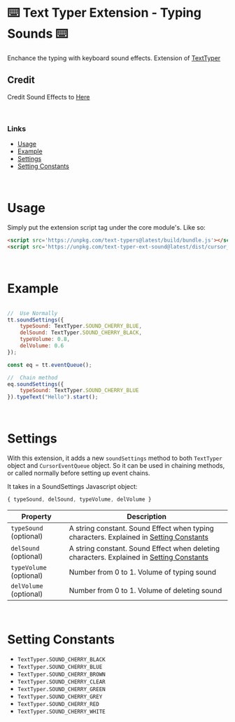 # ⌨️ Text Typer Extension - Typing Sounds ⌨️

Enchance the typing with keyboard sound effects. Extension of [TextTyper](https://www.npmjs.com/package/text-typers)

## Credit 
Credit  Sound Effects to [Here](https://gaminggem.com/cherry-mx-mechanical-switch-guide/)


<br>

### __Links__
* [Usage](#usage)
* [Example](#example)
* [Settings](#settings)
* [Setting Constants](#setting-constants)

<br>

# Usage

Simply put the extension script tag under the core module's. Like so:

```html
<script src='https://unpkg.com/text-typers@latest/build/bundle.js'></script>
<script src='https://unpkg.com/text-typer-ext-sound@latest/dist/cursor_ext_sound.js'></script>
```

<br>

# Example

```javascript

//  Use Normally
tt.soundSettings({
    typeSound: TextTyper.SOUND_CHERRY_BLUE,
    delSound: TextTyper.SOUND_CHERRY_BLACK,
    typeVolume: 0.8,
    delVolume: 0.6
});

const eq = tt.eventQueue();

//  Chain method
eq.soundSettings({
    typeSound: TextTyper.SOUND_CHERRY_BLUE
}).typeText("Hello").start();
```

<br>

# Settings

With this extension, it adds a new `soundSettings` method to both `TextTyper` object and `CursorEventQueue` object. So it can be used in chaining methods, or called normally before setting up event chains.

It takes in a SoundSettings Javascript object:
```javascript
{ typeSound, delSound, typeVolume, delVolume }
```

| Property | Description |
|-|-|
| `typeSound` (optional) | A string constant. Sound Effect when typing characters. Explained in [Setting Constants](#setting-constants) |
| `delSound` (optional) |  A string constant. Sound Effect when deleting characters. Explained in [Setting Constants](#setting-constants) |
| `typeVolume` (optional) | Number from 0 to 1. Volume of typing sound |
| `delVolume` (optional) | Number from 0 to 1. Volume of deleting sound |

<br>

# Setting Constants
* `TextTyper.SOUND_CHERRY_BLACK`
* `TextTyper.SOUND_CHERRY_BLUE`
* `TextTyper.SOUND_CHERRY_BROWN`
* `TextTyper.SOUND_CHERRY_CLEAR`
* `TextTyper.SOUND_CHERRY_GREEN`
* `TextTyper.SOUND_CHERRY_GREY`
* `TextTyper.SOUND_CHERRY_RED`
* `TextTyper.SOUND_CHERRY_WHITE`